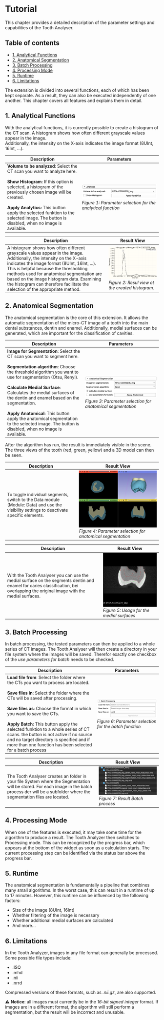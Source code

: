 # Tutorial
This chapter provides a detailed description of the parameter settings and capabilities of the Tooth Analyser.

## Table of contents
- [1. Analytical Functions](#1-analytical-functions)
- [2. Anatomical Segmentation](#2-anatomical-segmentation)
- [3. Batch Processing](#3-batch-processing)
- [4. Processing Mode](#4-processing-mode)
- [5. Runtime](#5-runtime)
- [6. Limitations](#6-limitations-)

The extension is divided into several functions, each of which has been kept separate. As a result, they can also
be executed independently of one another. This chapter covers all features and explains them in detail.

## 1. Analytical Functions
With the analytical functions, it is currently possible to create a histogram of the CT scan.
A histogram shows how often different grayscale values appear in the image.  
Additionally, the intensity on the X-axis indicates the image format (8UInt, 16Int, ...).

| Description                                                                                                                                                                                                                                                                                                                                    | Parameters                                                                                                                                  |
|------------------------------------------------------------------------------------------------------------------------------------------------------------------------------------------------------------------------------------------------------------------------------------------------------------------------------------------------|---------------------------------------------------------------------------------------------------------------------------------------------|
| **Volume to be analyzed**: Select the CT scan you want to analyze here.<br/><br/>**Show Histogram**: If this option is selected, a histogram of the previously chosen image will be created.<br/><br/> **Apply Analytics:** This button apply the selected funktion to the selected image. The button is disabled, when no image is available. | ![Screenshot of the application](/Screenshots/slicerAnalyticsParameter.png)<br/>*Figure 1: Parameter selection for the analytical function* |

| Description                                                                                                                                                                                                                                                                                                                                                                              | Result View                                                                                                             |
|------------------------------------------------------------------------------------------------------------------------------------------------------------------------------------------------------------------------------------------------------------------------------------------------------------------------------------------------------------------------------------------|-------------------------------------------------------------------------------------------------------------------------|
| A histogram shows how often different grayscale values appear in the image. Additionally, the intensity on the X-axis indicates the image format (8UInt, 16Int, ...). This is helpful because the thresholding methods used for anatomical segmentation are based on the image histogram data. Examining the histogram can therefore facilitate the selection of the appropriate method. | ![Screenshot of the application](/Screenshots/resultHistogram.png)<br/>*Figure 2: Resul view ot the created histogram.* |

## 2. Anatomical Segmentation
The anatomical segmentation is the core of this extension. It allows the automatic segmentation of the
micro-CT image of a tooth into the main dental substances, dentin and enamel. Additionally, medial surfaces can
be generated, which are important for the classification of cavities.

| Description                                                                                                                                                                                                                                                                                                                                                                                                                                                                       | Parameters                                                                                                                             |
|-----------------------------------------------------------------------------------------------------------------------------------------------------------------------------------------------------------------------------------------------------------------------------------------------------------------------------------------------------------------------------------------------------------------------------------------------------------------------------------|----------------------------------------------------------------------------------------------------------------------------------------|
| **Image for Segmentation**: Select the CT scan you want to segment here.<br/><br/> **Segmentation algorithm**: Choose the threshold algorithm you want to use for segmentation (Otsu, Renyi).<br/><br/> **Calculate Medial Surface**: Calculates the medial surfaces of the dentin and enamel based on the segmentation.<br/><br/> **Apply Anatomical:** This button apply the anatomical segmentation to the selected image. The button is disabled, when no image is available. | ![Screenshot of the application](/Screenshots/slicerASParameter.png) <br/> *Figure 3: Parameter selection for anatomical segmentation* |

After the algorithm has run, the result is immediately visible in the scene. The three views of
the tooth (red, green, yellow) and a 3D model can then be seen.

| Description                                                                                                                                    | Result View                                                                                                                   |
|------------------------------------------------------------------------------------------------------------------------------------------------|-------------------------------------------------------------------------------------------------------------------------------|
| To toggle individual segments, switch to the Data module (Module: Data) and use the visibility settings to deactivate specific elements.       | ![Screenshot of the application](../Screenshots/result.gif) <br/> *Figure 4: Parameter selection for anatomical segmentation* |


| Description                                                                                                                                                                      | Result View                                                                                                            |
|----------------------------------------------------------------------------------------------------------------------------------------------------------------------------------|------------------------------------------------------------------------------------------------------------------------|
| With the Tooth Analyser you can use the medial surface on the segments dentin and enamel for caries classification, bei overlapping the original image with the medial surfaces. | ![Screenshot of the application](/Screenshots/resultMedialSurface.png) <br/> *Figure 5: Usage for the medial surfaces* |


## 3. Batch Processing
In batch processing, the tested parameters can then be applied to a whole series of CT images.
The Tooth Analyser
will then create a directory in your file system where the images will be saved. Therefor exactly one checkbox
of the *use parameters for batch* needs to be checked.

| Description                                                                                                                                                                                                                                                                                                                                                                                                                        | Parameters                                                                                                                            |
|------------------------------------------------------------------------------------------------------------------------------------------------------------------------------------------------------------------------------------------------------------------------------------------------------------------------------------------------------------------------------------------------------------------------------------|---------------------------------------------------------------------------------------------------------------------------------------|
| **Load file from**: Select the folder where the CTs you want to process are located.<br/><br/> **Save files in**: Select the folder where the CTs will be saved after processing.<br/><br/> **Save files as**: Choose the format in which you want to save the CTs.<br/><br/> **Apply Batch:** This button apply the selected funktion to a whole series of CT scans. the button is not active if no source and no target directory is specified and if more than one function has been selected for a batch process | ![Screenshot of the application](../Screenshots/slicerBatchParameter.png)<br/> *Figure 6: Parameter selection for the batch function* |

| Description                                                                                                                                                                                           | Result View                                                                                          |
|-------------------------------------------------------------------------------------------------------------------------------------------------------------------------------------------------------|------------------------------------------------------------------------------------------------------|
| The Tooth Analyser creates an folder in your file System where the Segmentation will be stored. For each image in the batch process der will be a subfolder where the segmentation files are located. | ![Screenshot of the application](/Screenshots/resultbatch.png)<br/> *Figure 7: Result Batch process* |


## 4. Processing Mode
When one of the features is executed, it may take some time for the algorithm to produce a
result. The Tooth Analyzer then switches to Processing mode. This can be recognized by the
progress bar, which appears at the bottom of the widget as soon as a calculation starts.
The current processing step can be identified via the status bar above the progress bar.

## 5. Runtime
The anatomical segmentation is fundamentally a pipeline that combines many small
algorithms. In the worst case, this can result in a runtime of up to 17 minutes. However,
this runtime can be influenced by the following factors:

- Size of the image (8UInt, 16Int)
- Whether filtering of the image is necessary
- Whether additional medial surfaces are calculated
- And more...

## 6. Limitations 
In the Tooth Analyzer, images in any file format can generally be processed.
Some possible file types include:

- .ISQ
- .mhd
- .nii
- .nrrd

Compressed versions of these formats, such as *.nii.gz*, are also supported.

⚠️ **Notice**: all images must currently be in the *16-bit signed integer* format.
If images are in a different format, the algorithm will still perform a segmentation,
but the result will be incorrect and unusable.
